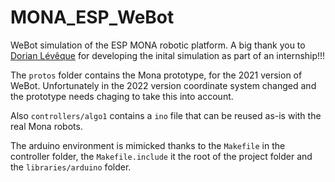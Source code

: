 # MONA_ESP_WeBot
WeBot simulation of the ESP MONA robotic platform. A big thank you to [Dorian Lévêque](https://github.com/dorianleveque) for developing the inital simulation as part of an internship!!! 

The `protos` folder contains the Mona prototype, for the 2021 version of WeBot. Unfortunately in the 2022 version coordinate system changed and the prototype needs chaging to take this into account.

Also `controllers/algo1` contains a `ino` file that can be reused as-is with the real Mona robots.

The arduino environment is mimicked thanks to the `Makefile` in the controller folder, the `Makefile.include` it the root of the project folder and the `libraries/arduino` folder.
